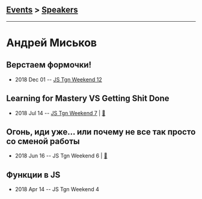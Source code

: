 ## [Events](../README.md) > [Speakers](../speakers.md)
---

# Андрей Миськов

## Верстаем формочки!
- 2018 Dec 01 -- [JS Tgn Weekend 12](https://youtu.be/bNvwxg-dd0U)    
## Learning for Mastery VS Getting Shit Done
- 2018 Jul 14 -- [JS Tgn Weekend 7](https://youtu.be/i-ldltTn_44)  | [:notebook:](https://goo.gl/ftVpdS)  
## Огонь, иди уже... или почему не все так просто со сменой работы
- 2018 Jun 16 -- JS Tgn Weekend 6  | [:notebook:](http://andreymiskov.ru/keynotes/ogon/)  
## Функции в JS
- 2018 Apr 14 -- JS Tgn Weekend 4    
